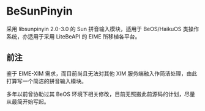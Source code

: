 # BeSunPinyin

采用 libsunpinyin 2.0-3.0 的 Sun 拼音输入模块，适用于 BeOS/HaikuOS 类操作系统，亦适用于采用 LiteBeAPI 的 EIME 所移植各平台。

## 前注
鉴于 EIME-XIM 需求，而目前尚且无法对其他 XIM 服务端融入作简洁处理，由此打算写一个简洁的拼音输入模块。

多年以前曾协助过其 BeOS 环境下相关修改，目前无照搬此前源码的计划，尽量从最简开始写起。


